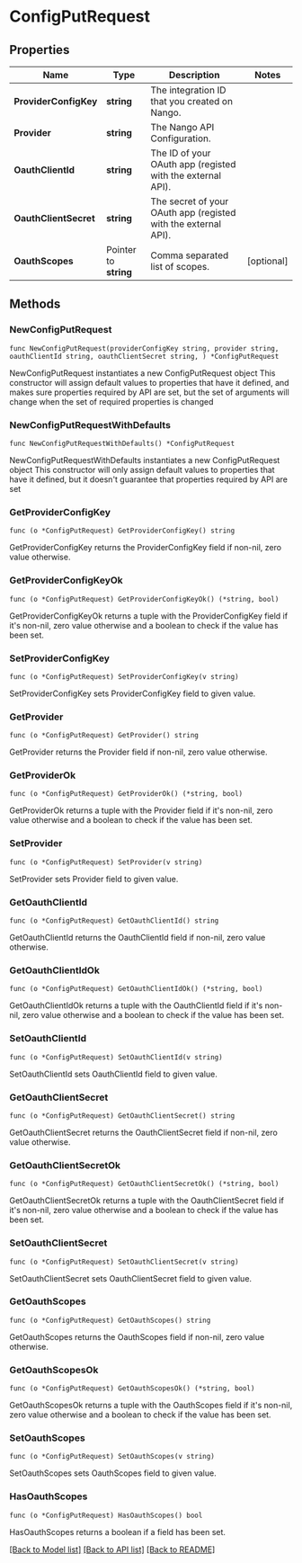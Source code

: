 # ConfigPutRequest

## Properties

Name | Type | Description | Notes
------------ | ------------- | ------------- | -------------
**ProviderConfigKey** | **string** | The integration ID that you created on Nango. | 
**Provider** | **string** | The Nango API Configuration. | 
**OauthClientId** | **string** | The ID of your OAuth app (registed with the external API). | 
**OauthClientSecret** | **string** | The secret of your OAuth app (registed with the external API). | 
**OauthScopes** | Pointer to **string** | Comma separated list of scopes. | [optional] 

## Methods

### NewConfigPutRequest

`func NewConfigPutRequest(providerConfigKey string, provider string, oauthClientId string, oauthClientSecret string, ) *ConfigPutRequest`

NewConfigPutRequest instantiates a new ConfigPutRequest object
This constructor will assign default values to properties that have it defined,
and makes sure properties required by API are set, but the set of arguments
will change when the set of required properties is changed

### NewConfigPutRequestWithDefaults

`func NewConfigPutRequestWithDefaults() *ConfigPutRequest`

NewConfigPutRequestWithDefaults instantiates a new ConfigPutRequest object
This constructor will only assign default values to properties that have it defined,
but it doesn't guarantee that properties required by API are set

### GetProviderConfigKey

`func (o *ConfigPutRequest) GetProviderConfigKey() string`

GetProviderConfigKey returns the ProviderConfigKey field if non-nil, zero value otherwise.

### GetProviderConfigKeyOk

`func (o *ConfigPutRequest) GetProviderConfigKeyOk() (*string, bool)`

GetProviderConfigKeyOk returns a tuple with the ProviderConfigKey field if it's non-nil, zero value otherwise
and a boolean to check if the value has been set.

### SetProviderConfigKey

`func (o *ConfigPutRequest) SetProviderConfigKey(v string)`

SetProviderConfigKey sets ProviderConfigKey field to given value.


### GetProvider

`func (o *ConfigPutRequest) GetProvider() string`

GetProvider returns the Provider field if non-nil, zero value otherwise.

### GetProviderOk

`func (o *ConfigPutRequest) GetProviderOk() (*string, bool)`

GetProviderOk returns a tuple with the Provider field if it's non-nil, zero value otherwise
and a boolean to check if the value has been set.

### SetProvider

`func (o *ConfigPutRequest) SetProvider(v string)`

SetProvider sets Provider field to given value.


### GetOauthClientId

`func (o *ConfigPutRequest) GetOauthClientId() string`

GetOauthClientId returns the OauthClientId field if non-nil, zero value otherwise.

### GetOauthClientIdOk

`func (o *ConfigPutRequest) GetOauthClientIdOk() (*string, bool)`

GetOauthClientIdOk returns a tuple with the OauthClientId field if it's non-nil, zero value otherwise
and a boolean to check if the value has been set.

### SetOauthClientId

`func (o *ConfigPutRequest) SetOauthClientId(v string)`

SetOauthClientId sets OauthClientId field to given value.


### GetOauthClientSecret

`func (o *ConfigPutRequest) GetOauthClientSecret() string`

GetOauthClientSecret returns the OauthClientSecret field if non-nil, zero value otherwise.

### GetOauthClientSecretOk

`func (o *ConfigPutRequest) GetOauthClientSecretOk() (*string, bool)`

GetOauthClientSecretOk returns a tuple with the OauthClientSecret field if it's non-nil, zero value otherwise
and a boolean to check if the value has been set.

### SetOauthClientSecret

`func (o *ConfigPutRequest) SetOauthClientSecret(v string)`

SetOauthClientSecret sets OauthClientSecret field to given value.


### GetOauthScopes

`func (o *ConfigPutRequest) GetOauthScopes() string`

GetOauthScopes returns the OauthScopes field if non-nil, zero value otherwise.

### GetOauthScopesOk

`func (o *ConfigPutRequest) GetOauthScopesOk() (*string, bool)`

GetOauthScopesOk returns a tuple with the OauthScopes field if it's non-nil, zero value otherwise
and a boolean to check if the value has been set.

### SetOauthScopes

`func (o *ConfigPutRequest) SetOauthScopes(v string)`

SetOauthScopes sets OauthScopes field to given value.

### HasOauthScopes

`func (o *ConfigPutRequest) HasOauthScopes() bool`

HasOauthScopes returns a boolean if a field has been set.


[[Back to Model list]](../README.md#documentation-for-models) [[Back to API list]](../README.md#documentation-for-api-endpoints) [[Back to README]](../README.md)


